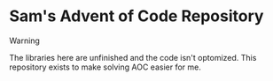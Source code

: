 # Sam's Advent of Code Repository
> [!WARNING]
> The libraries here are unfinished and the code isn't optomized. This repository exists to make solving AOC easier for me.
